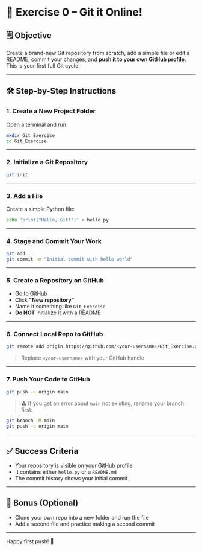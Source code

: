 
# 🧪 Exercise 0 – Git it Online!

## 🗒️ Objective
Create a brand-new Git repository from scratch, add a simple file or edit a README, commit your changes, and **push it to your own GitHub profile**. This is your first full Git cycle!

---

## 🛠️ Step-by-Step Instructions

### 1. Create a New Project Folder
Open a terminal and run:
```bash
mkdir Git_Exercise
cd Git_Exercise
```

---

### 2. Initialize a Git Repository
```bash
git init
```

---

### 3. Add a File

Create a simple Python file:
```bash
echo 'print("Hello, Git!")' > hello.py
```



---

### 4. Stage and Commit Your Work
```bash
git add .
git commit -m "Initial commit with hello world"
```

---

### 5. Create a Repository on GitHub
- Go to [GitHub](https://github.com)
- Click **"New repository"**
- Name it something like `Git_Exercise`
- **Do NOT** initialize it with a README

---

### 6. Connect Local Repo to GitHub
```bash
git remote add origin https://github.com/<your-username>/Git_Exercise.git
```
> Replace `<your-username>` with your GitHub handle

---

### 7. Push Your Code to GitHub
```bash
git push -u origin main
```

> ⚠️ If you get an error about `main` not existing, rename your branch first:
```bash
git branch -M main
git push -u origin main
```

---

## ✅ Success Criteria
- Your repository is visible on your GitHub profile
- It contains either `hello.py` or a `README.md`
- The commit history shows your initial commit

---

## 🎯 Bonus (Optional)
- Clone your own repo into a new folder and run the file
- Add a second file and practice making a second commit

---

Happy first push! 🚀
